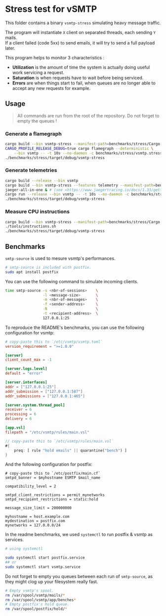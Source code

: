 # Stress test for vSMTP

This folder contains a binary `vsmtp-stress` simulating heavy message traffic.

The program will instantiate `X` client on separated threads, each sending `Y` mails.\
If a client failed (code 5xx) to send emails, it will try to send a full payload later.

This program helps to monitor 3 characteristics :

* **Utilization** is the amount of time the system is actually doing useful work servicing a request.
* **Saturation** is when requests have to wait before being serviced.
* **Errors** are when things start to fail, when queues are no longer able to accept any new requests for example.

## Usage

> All commands are run from the root of the repository.
> Do not forget to empty the queues !

### Generate a flamegraph

```sh
cargo build --bin vsmtp-stress --manifest-path=benchmarks/stress/Cargo.toml
CARGO_PROFILE_RELEASE_DEBUG=true cargo flamegraph --deterministic \
    --bin vsmtp -- -t 10s --no-daemon -c benchmarks/stress/vsmtp.stress.toml &
./benchmarks/stress/target/debug/vsmtp-stress
```

### Generate telemetries

```sh
cargo build --release --bin vsmtp
cargo build --bin vsmtp-stress --features telemetry --manifest-path=benchmarks/stress/Cargo.toml
jaeger-all-in-one & # (see <https://www.jaegertracing.io/docs/1.33/getting-started/>)
cargo run --release --bin vsmtp -- -t 10s --no-daemon -c benchmarks/stress/vsmtp.stress.toml &
./benchmarks/stress/target/debug/vsmtp-stress
```

### Measure CPU instructions

```sh
cargo build --bin vsmtp-stress --manifest-path=benchmarks/stress/Cargo.toml
./tools/instructions.sh
./benchmarks/stress/target/debug/vsmtp-stress
```

## Benchmarks

`smtp-source` is used to mesure vsmtp's performances.

```sh
# smtp-source is included with postfix.
sudo apt install postfix
```

You can use the following command to simulate incoming clients.

```sh
time smtp-source -s <nbr-of-sessions>    \
                 -l <message-size>       \
                 -m <nbr-of-messages>    \
                 -f <sender-address>     \
                 -N                      \
                 -t <recipient-address>  \
                 127.0.0.1:25
```

To reproduce the README's benchmarks, you can use the following configuration for vsmtp:

```toml
# copy-paste this to `/etc/vsmtp/vsmtp.toml`
version_requirement = ">=1.0.0"

[server]
client_count_max = -1

[server.logs.level]
default = "error"

[server.interfaces]
addr = ["127.0.0.1:25"]
addr_submission = ["127.0.0.1:587"]
addr_submissions = ["127.0.0.1:465"]

[server.system.thread_pool]
receiver = 6
processing = 6
delivery = 6

[app.vsl]
filepath = "/etc/vsmtp/rules/main.vsl"
```

```rust
// copy-paste this to `/etc/vsmtp/rules/main.vsl`
#{
    preq: [ rule "hold emails" || quarantine("bench") ]
}
```

And the following configuration for postfix:

```
# copy-paste this to `/etc/postfix/main.cf`
smtpd_banner = $myhostname ESMTP $mail_name

compatibility_level = 2

smtpd_client_restrictions = permit_mynetworks
smtpd_recipient_restrictions = static:hold

message_size_limit = 200000000

myhostname = host.example.com
mydestination = postfix.com
mynetworks = 127.0.0.0/24
```

In the readme benchmarks, we used `systemctl` to run postfix & vsmtp as services.
```sh
# using systemctl

sudo systemctl start postfix.service
## or
sudo systemctl start vsmtp.service
```

Do not forget to empty you queues between each run of `smtp-source`, as they might clog up your filesystem really fast.

```sh
# Empty vsmtp's spool.
rm /var/spool/vsmtp/mails/*
rm /var/spool/vsmtp/app/benches*
# Empty postfix's hold queue.
rm /var/spool/postfix/hold/*
```
